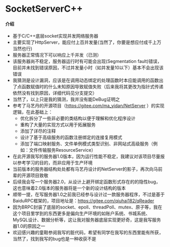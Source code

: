 # SocketServerC++

#### 介绍
- 基于C/C++底层socket实现并发网络服务器
- 主要实现了HttpServer，能应付上百并发量(当然了，你要是想应付成千上万当然也行)
- 服务器正常情况下可以响应上千并发（已测）
- 该服务器尚不稳定，服务器运行时有可能会出现(Segmentation fault)错误，目前并未找到错误原因，不过并发量小时（如并发量10以下）基本不会出现该错误
- 我猜测是设计漏洞，应该是在调用动态绑定的处理函数时本应能调用的函数出了点函数赋值时的什么未知原因导致赋值失败（后来我将其更改为指针式传递依然没有找到原因，详细代码见分支提交）
- 当然了，以上只是我的猜测，我并没有能DeBug证明之
- 参考了马艺丹的开源项目（https://gitee.com/ma_yidan/NetServer ）的实现逻辑，在此基础上：
    + 优化拆分了一些非必要的类结构以便于理解和优化程序设计
    + 重构了大量的实现方式以用于拓展服务
    + 添加了详尽的注释
    + 设计了基于高级服务的函数注册绑定的连接复用模式
    + 添加了端口映射服务、文件单例模式类型识别、非网站式高级服务（例如：文件传输服务ResourceService）
- 在此开源我写的服务器1.0版本，因为运行性能不稳定，我建议对该项目尽量报以参考学习的目的，而非应用于生产环境
- 当前版本的服务器结构处处都有马艺丹设计的NetServer的影子，再次向马前辈的开源项目致敬
- 后续我会写一个服务器2.0，从设计上避开绑定函数形式存在的的隐性bug，这也意味着2.0版本的服务器将是一个新的设计结构的版本
- 顺带一提，在写服务器1.0之前我已经参与设计过一款服务器程序，不过是基于BaiduRPC框架的，项目地址是：https://gitee.com/qiuhai182/qReader
- 因为BRPC封装了底层的socket、epoll、threadPoll、mutex、原子等，我在这个项目里学到的东西更多是偏向生产环境的如账户系统、书城系统、MySQL设计、数据分析等，这让我对服务器底层实现更好奇，这是我写服务器1.0的原因之一
- 欢迎感兴趣的童鞋参阅我写的脏代码，希望有同学在我写的东西里能有所获，当然了，找到我写的bug也是一种收获不是
